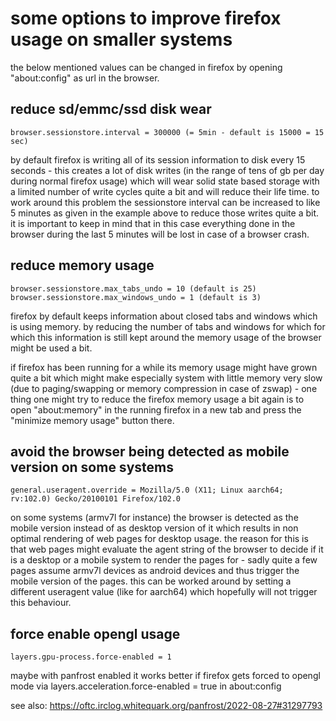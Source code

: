 # some options to improve firefox usage on smaller systems

the below mentioned values can be changed in firefox by opening "about:config"
as url in the browser.

## reduce sd/emmc/ssd disk wear

```
browser.sessionstore.interval = 300000 (= 5min - default is 15000 = 15 sec)
```
by default firefox is writing all of its session information to disk every 15
seconds - this creates a lot of disk writes (in the range of tens of gb per
day during normal firefox usage) which will wear solid state based storage
with a limited number of write cycles quite a bit and will reduce their life
time. to work around this problem the sessionstore interval can be increased
to like 5 minutes as given in the example above to reduce those writes quite a
bit. it is important to keep in mind that in this case everything done in the
browser during the last 5 minutes will be lost in case of a browser crash.

## reduce memory usage

```
browser.sessionstore.max_tabs_undo = 10 (default is 25)
browser.sessionstore.max_windows_undo = 1 (default is 3)
```
firefox by default keeps information about closed tabs and windows which is
using memory. by reducing the number of tabs and windows for which for which
this information is still kept around the memory usage of the browser might be
used a bit.

if firefox has been running for a while its memory usage might have grown quite
a bit which might make especially system with little memory very slow (due to
paging/swapping or memory compression in case of zswap) - one thing one might
try to reduce the firefox memory usage a bit again is to open "about:memory" in
the running firefox in a new tab and press the "minimize memory usage" button
there.

## avoid the browser being detected as mobile version on some systems

```
general.useragent.override = Mozilla/5.0 (X11; Linux aarch64; rv:102.0) Gecko/20100101 Firefox/102.0
```
on some systems (armv7l for instance) the browser is detected as the mobile
version instead of as desktop version of it which results in non optimal
rendering of web pages for desktop usage. the reason for this is that web
pages might evaluate the agent string of the browser to decide if it is a
desktop or a mobile system to render the pages for - sadly quite a few pages
assume armv7l devices as android devices and thus trigger the mobile version
of the pages. this can be worked around by setting a different useragent value
(like for aarch64) which hopefully will not trigger this behaviour.


## force enable opengl usage
```
layers.gpu-process.force-enabled = 1
```
maybe with panfrost enabled it works better if firefox gets forced to opengl
mode via layers.acceleration.force-enabled = true in about:config

see also: https://oftc.irclog.whitequark.org/panfrost/2022-08-27#31297793
